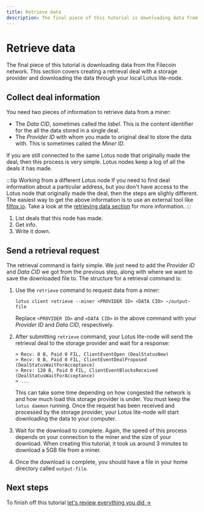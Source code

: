 ```yaml
---
title: Retrieve data
description: The final piece of this tutorial is downloading data from the Filecoin network. This section covers creating a retrieval deal with a storage provider and downloading the data through your local Lotus lite-node.
---
```


# Retrieve data

The final piece of this tutorial is downloading data from the Filecoin network. This section covers creating a retrieval deal with a storage provider and downloading the data through your local Lotus lite-node.

## Collect deal information

You need two pieces of information to retrieve data from a miner:

- The _Data CID_, sometimes called the _label_. This is the content identifier for the all the data stored in a single deal.
- The _Provider ID_ with whom you made to original deal to store the data with. This is sometimes called the _Miner ID_. 

If you are still connected to the same Lotus node that originally made the deal, then this process is very simple. Lotus nodes keep a log of all the deals it has made.

:::tip Working from a different Lotus node
If you need to find deal information about a particular address, but you don't have access to the Lotus node that originally made the deal, then the steps are slighly different. The easiest way to get the above information is to use an external tool like [filfox.io](https://filfox.io). Take a look at the [retrieving data section](../../store/lotus/retrieve-data/) for more information.
:::

1. List deals that this node has made.
1. Get info.
1. Write it down.

## Send a retrieval request

The retrieval command is fairly simple. We just need to add the _Provider ID_ and _Data CID_ we got from the previous step, along with where we want to save the downloaded file to. The structure for a retrieval command is:

1. Use the `retrieve` command to request data from a miner:

    ```shell
    lotus client retrieve --miner <PROVIDER ID> <DATA CID> ~/output-file
    ```

    Replace `<PROVIDER ID>` and `<DATA CID>` in the above command with your _Provider ID_ and _Data CID_, respectively.

1. After submitting `retrieve` command, your Lotus lite-node will send the retrieval deal to the storage provider and wait for a response:

    ```shell
    > Recv: 0 B, Paid 0 FIL, ClientEventOpen (DealStatusNew)
    > Recv: 0 B, Paid 0 FIL, ClientEventDealProposed (DealStatusWaitForAcceptance)
    > Recv: 120 B, Paid 0 FIL, ClientEventBlocksReceived (DealStatusWaitForAcceptance)
    > ...
    ```

    This can take some time depending on how congested the network is and how much load this storage provider is under. You must keep the `lotus daemon` running. Once the request has been received and processed by the storage provider, your Lotus lite-node will start downloading the data to your computer.

1. Wait for the download to complete. Again, the speed of this process depends on your connection to the miner and the size of your download. When creating this tutorial, it took us around 3 minutes to download a 5GB file from a miner.
1. Once the download is complete, you should have a file in your home directory called `output-file`.

## Next steps

To finish off this tutorial [let's review everything you did →](./conclusion)

